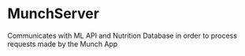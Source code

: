 # MunchServer
Communicates with ML API and Nutrition Database in order to process requests made by the Munch App
